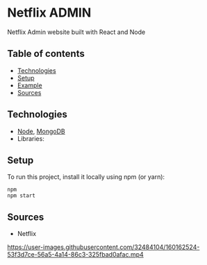 # Netflix ADMIN

Netflix Admin website built with React and Node

## Table of contents

- [Technologies](#technologies)
- [Setup](#setup)
- [Example](#example)
- [Sources](#sources)

## Technologies

- [Node](https://github.com/nodejs/node), [MongoDB](https://www.mongodb.com/)
- Libraries:

## Setup

To run this project, install it locally using npm (or yarn):

```
npm
npm start
```

## Sources

- Netflix

https://user-images.githubusercontent.com/32484104/160162524-53f3d7ce-56a5-4a14-86c3-325fbad0afac.mp4
